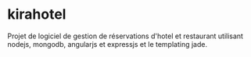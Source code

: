 # kirahotel

Projet de logiciel de gestion de réservations d'hotel et restaurant utilisant nodejs, mongodb, angularjs et expressjs et le templating jade.
